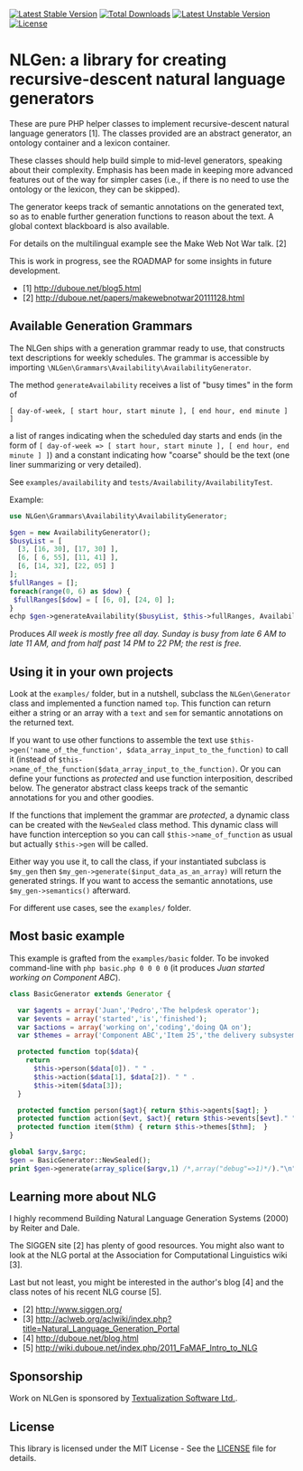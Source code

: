 [![Latest Stable Version](http://poser.pugx.org/nlgen/nlgen/v)](https://packagist.org/packages/nlgen/nlgen) [![Total Downloads](http://poser.pugx.org/nlgen/nlgen/downloads)](https://packagist.org/packages/nlgen/nlgen) [![Latest Unstable Version](http://poser.pugx.org/nlgen/nlgen/v/unstable)](https://packagist.org/packages/nlgen/nlgen) [![License](http://poser.pugx.org/nlgen/nlgen/license)](https://packagist.org/packages/nlgen/nlgen)

# NLGen: a library for creating recursive-descent natural language generators

These are pure PHP helper classes to implement recursive-descent
natural language generators [1].  The classes provided are an abstract
generator, an ontology container and a lexicon container.

These classes should help build simple to mid-level generators,
speaking about their complexity.  Emphasis has been made in keeping
more advanced features out of the way for simpler cases (i.e., if
there is no need to use the ontology or the lexicon, they can be
skipped).

The generator keeps track of semantic annotations on the generated
text, so as to enable further generation functions to reason about the
text.  A global context blackboard is also available.

For details on the multilingual example see the Make Web Not War talk. [2]

This is work in progress, see the ROADMAP for some insights in future
development.

* [1] http://duboue.net/blog5.html
* [2] http://duboue.net/papers/makewebnotwar20111128.html


## Available Generation Grammars

The NLGen ships with a generation grammar ready to use, that
constructs text descriptions for weekly schedules. The grammar is
accessible by importing `\NLGen\Grammars\Availability\AvailabilityGenerator`.

The method `generateAvailability` receives a list of "busy times" in
the form of

`[ day-of-week, [ start hour, start minute ], [ end hour, end minute ] ]`

a list of ranges indicating when the scheduled day starts and ends (in
the form of `[ day-of-week => [ start hour, start minute ], [ end
hour, end minute ] ]`) and a constant indicating how "coarse" should
be the text (one liner summarizing or very detailed).

See `examples/availability` and `tests/Availability/AvailabilityTest`.

Example:

```php
use NLGen\Grammars\Availability\AvailabilityGenerator;

$gen = new AvailabilityGenerator();
$busyList = [
  [3, [16, 30], [17, 30] ],
  [6, [ 6, 55], [11, 41] ],
  [6, [14, 32], [22, 05] ]
];
$fullRanges = [];
foreach(range(0, 6) as $dow) {
 $fullRanges[$dow] = [ [6, 0], [24, 0] ];
}
echp $gen->generateAvailability($busyList, $this->fullRanges, AvailabilityGenerator::BASE, null);
```

Produces _All week is mostly free all day. Sunday is busy from late 6 AM to late 11 AM, and from half past 14 PM to 22 PM; the rest is free._


## Using it in your own projects

Look at the `examples/` folder, but in a nutshell, subclass the
`NLGen\Generator` class and implemented a function named `top`. This
function can return either a string or an array with a `text` and
`sem` for semantic annotations on the returned text.

If you want to use other functions to assemble the text use
`$this->gen('name_of_the_function',
$data_array_input_to_the_function)` to call it (instead of
`$this->name_of_the_function($data_array_input_to_the_function)`. Or
you can define your functions as *protected* and use function
interposition, described below. The generator abstract class keeps
track of the semantic annotations for you and other goodies.

If the functions that implement the grammar are *protected*, a dynamic
class can be created with the `NewSealed` class method. This dynamic
class will have function interception so you can call
`$this->name_of_function` as usual but actually `$this->gen` will be
called.

Either way you use it, to call the class, if your instantiated
subclass is `$my_gen` then `$my_gen->generate($input_data_as_an_array)`
will return the generated strings. If you want to access the semantic
annotations, use `$my_gen->semantics()` afterward.

For different use cases, see the `examples/` folder.


## Most basic example

This example is grafted from the `examples/basic` folder. To be
invoked command-line with `php basic.php 0 0 0 0` (it produces _Juan
started working on Component ABC_).

```php
class BasicGenerator extends Generator {

  var $agents = array('Juan','Pedro','The helpdesk operator');
  var $events = array('started','is','finished');
  var $actions = array('working on','coding','doing QA on');
  var $themes = array('Component ABC','Item 25','the delivery subsystem');

  protected function top($data){
    return
      $this->person($data[0]). " " .
      $this->action($data[1], $data[2]). " " .
      $this->item($data[3]);
  }

  protected function person($agt){ return $this->agents[$agt]; }
  protected function action($evt, $act){ return $this->events[$evt]." ".$this->actions[$act]; }
  protected function item($thm) { return $this->themes[$thm];  }
}

global $argv,$argc;
$gen = BasicGenerator::NewSealed();
print $gen->generate(array_splice($argv,1) /*,array("debug"=>1)*/)."\n";
```


## Learning more about NLG

I highly recommend Building Natural Language Generation Systems (2000)
by Reiter and Dale.

The SIGGEN site [2] has plenty of good resources. You might also want
to look at the NLG portal at the Association for Computational
Linguistics wiki [3].

Last but not least, you might be interested in the author's blog [4]
and the class notes of his recent NLG course [5].


* [2] http://www.siggen.org/
* [3] http://aclweb.org/aclwiki/index.php?title=Natural_Language_Generation_Portal
* [4] http://duboue.net/blog.html
* [5] http://wiki.duboue.net/index.php/2011_FaMAF_Intro_to_NLG


## Sponsorship

Work on NLGen is sponsored by [Textualization Software Ltd.](http://textualization.com).


## License

This library is licensed under the MIT License - See the [LICENSE](LICENSE) file for details.


